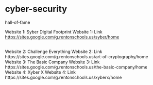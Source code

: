 # cyber-security
hall-of-fame

Website 1: Syber Digital Footprint
Website 1: Link https://sites.google.com/g.rentonschools.us/syber/home

<br>
Website 2: Challenge Everything
Website 2: Link https://sites.google.com/g.rentonschools.us/art-of-cryptography/home

<br>
Website 3: The Basic Company
Website 3: Link https://sites.google.com/g.rentonschools.us/the-basic-company/home

<br>
Website 4: Xyber X
Website 4: Link https://sites.google.com/g.rentonschools.us/xyberx/home
